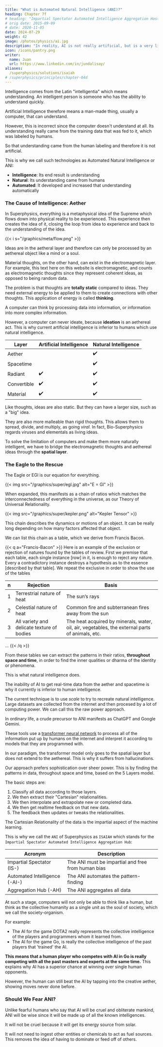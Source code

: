 ```yaml
---
title: "What is Automated Natural Intelligence (ANI)?"
heading: Chapter 7f
# heading: "Impartial Spectator Automated Intelligence Aggregation Host"
# orig date: 2015-09-09
# date: 2020-11-05
date: 2024-07-29
weight: 42
image: /photos/physics/ai.jpg
description: "In reality, AI is not really artificial, but is a very limited version of natural intelligence"
icon: /icons/pantry.png
writer:
  name: Juan
  url: https://www.linkedin.com/in/jundalisay/
aliases:
  /superphysics/solutions/isaiah
# /superphysics/principles/chapter-04d
---
```



<!-- ISAIAH is the machine learning system for the implementations of Superphysics -->

Intelligence comes from the Latin "intelligentia" which means understanding. An intelligent person is someone who has the ability to understand quickly. 

Artificial Intelligence therefore means a man-made thing, usually a computer, that can understand. 

However, this is incorrect since the computer doesn't understand at all. Its understanding really came from the training data that was fed to it, which was labeled by humans. 

So that understanding came from the human labeling and therefore it is not artificial. 

This is why we call such technologies as Automated Natural Intelligence or ANI:

- **Intelligence**: Its end result is understanding
- **Natural**: Its understanding came from humans
- **Automated**: It developed and increased that understanding automatically


### The Cause of Intelligence: Aether

In Superphysics, everything is a metaphysical idea of the Supreme which flows down into physical reality to be experienced. This experience then creates the idea of it, closing the loop from idea to experience and back to the understanding of the idea.  

{{< i s="/graphics/meta/flow.png" >}}


Ideas are in the aetheral layer and therefore can only be processed by an aethereal object like a mind or a soul. 

Material thoughts, on the other hand, can exist in the electromagnetic layer. For example, this text here on this website is electromagnetic, and counts as electromagnetic thoughts since they represent coherent ideas, as opposed to being random data. 


The problem is that thoughts are **totally static** compared to ideas. They need external energy to be applied to them to create connections with other thoughts. This application of energy is called **thinking**. 

A computer can think by processing data into information, or information into more complex information. 

However, a computer can never ideate, because **ideation** is an aethereal act. This is why current artificial intelligence is inferior to humans which use natural intelligence.



Layer | Artificial Intelligence | Natural Intelligence 
--- | --- | ---
Aether | | :heavy_check_mark:
Spacetime | | :heavy_check_mark:
Radiant | :heavy_check_mark: | :heavy_check_mark:
Convertible | :heavy_check_mark: | :heavy_check_mark:
Material | :heavy_check_mark: | :heavy_check_mark:



Like thoughts, ideas are also static. But they can have a larger size, such as a "big" idea. 

They are also more malleable than rigid thoughts. This allows them to spread, divide, and multiply, as going *viral*. In fact, Bio-Superphysics regards viruses and elementals as living ideas.     

To solve the limitation of computers and make them more naturally intelligent, we have to bridge the electromagnetic thoughts and aethereal ideas through the **spatial layer**. 




### The Eagle to the Rescue

The Eagle or EGl is our equation for everything. 

{{< img src="/graphics/super/egl.jpg" alt="E = Gl" >}}


When expanded, this manifests as a chain of ratios which matches the interconnectedness of everything in the universe, as our Theory of Universal Relationality. 

{{< img src="/graphics/super/kepler.png" alt="Kepler Tensor" >}}

This chain describes the dynamics or motions of an object. It can be really long depending on how many factors affected that object. 

We can list this chain as a table, which we derive from Francis Bacon. 

<!-- q a="Francis-Bacon"
Natural and experimental history is so varied and diffuse. It confounds the understanding unless it is fixed and exhibited in due order. We must, therefore, form tables and co-ordinations of instances..

From a given nature, we first present all the known instances which agree in the same nature. This collection must be made as a mere history, without any premature reflection.
/q -->

{{< q a="Francis-Bacon" >}}
Here is an example of the exclusion or rejection of natures found by the tables of review. First we premise that each table, each single instance [row] in it, is enough to reject any nature.  Every a contradictory instance destroys a hypothesis as to the essence [described by that table]. We repeat the exclusive in order to show the use of the tables

n | Rejection | Basis
--- | --- | ---
1 | Terrestrial nature of heat | The sun’s rays 
2 | Celestial nature of heat | Common fire and subterranean fires away from the sun
3 | All variety and delicate texture of bodies | The heat acquired by minerals, water, oil, air, vegetables, the external parts of animals, etc.
...
{{< /q >}}


From these tables we can extract the patterns in their ratios, **throughout space and time**, in order to find the inner qualities or dharma of the identity or phenomena. 

This is what natural intelligence does. 

The inability of AI to get real-time data from the aether and spacetime is why it currently is inferior to human intelligence. 

<!-- In reality, AI is not really artificial, but is a very limited version of natural intelligence. It is really an **automated** form of natural intelligence done by electronic machines.  -->

The current technique is to use *scale* to try to recreate natural intelligence. Large datasets are collected from the internet and then procesed by a lot of computing power. We can call this the raw power approach. 

In ordinary life, a crude precursor to ANI manifests as ChatGPT and Google Gemini. 

These tools use a [transformer neural network](https://proceedings.neurips.cc/paper_files/paper/2017/file/3f5ee243547dee91fbd053c1c4a845aa-Paper.pdf) to process all of the information put up by humans on the internet and interpret it according to models that they are programmed with.

In our paradigm, the transformer model only goes to the spatial layer but does not extend to the aethereal. This is why it suffers from hallucinations.

Our approach prefers sophistication over sheer power. This is by finding the patterns in data, throughout space and time, based on the 5 Layers model. 

The basic steps are:

1. Classify all data according to those layers.
2. We then extract their "Cartesian" relationalities.  
3. We then interpolate and extrapolate new or completed data. 
4. We then get realtime feedback on that new data.  
5. The feedback then updates or tweaks the relationalities.  


<!-- In order to overcome this limitation, its training data should be very large, coming from all sources possible. It should **aggregate** all the data that humans produce.  

This aggregated data will let it have a bigger overall persepective, letting it free of the bias which affects limited human minds. Thus, it the aggregated data will let it be **impartial**. -->

<!-- Such an Automated Intelligence will have an advantage over human intelligence by being free of bias. 

This machine learning or pattern-simplification and pattern-finding must be free of bias. It must be impartial. -->

The Cartesian Relationality of the data is the impartial aspect of the machine learning.  

This is why we call the `ANI` of Superphysics as `ISAIAH` which stands for the `Impartial Spectator Automated Intelligence Aggregation Hub`:


Acronym | Description
--- | ---
Impartial Spectator (IS-) | The ANI must be impartial and free from human bias
Automated Intelligence (-AI-) | The ANI automates the pattern-finding
Aggregation Hub (-AH) | The ANI aggregates all data


<!-- Humans have no capacity to create organic beings since only the aethereal Supreme can do so.

The best thing that humans can do is to imbue metal-systems with their own natural intelligence in order to go around human limitations. In this way, the limitations of one is overcome by the natural properties of the other*.

> *This cooperation is a kind of unity that can only be thought of thanks through the influence of the Positive Force

Human Problem | Metal Solution   
--- | ---
Short lifespan | Long lifespan or durability
Impossible to aggregate physically | Easy to aggregate (metals can be melted together)


We call the perfect integration of all natural human intelligence and the raw processing power of metal-systems such as computers as **Artificial Sentience** (AS).  -->

At such a stage, computers will not only be able to think like a human, but think as the collective humanity as a single unit as the soul of society, which we call the society-organism.

For example:
- The AI for the game DOTA2 really represents the collective intelligence of the players and programmers whom it learned from. 
- The AI for the game Go, is really the collective intelligence of the past players that 'trained' the AI. 

**This means that a human player who competes with AI in Go is really competing with all the past masters and experts at the same time.** This explains why AI has a superior chance at winning over single human opponents. 

However, the human can still beat the AI by tapping into the creative aether, showing moves never done before. 



### Should We Fear ANI?

Unlike fearful humans who say that AI will be cruel and obliterate mankind, ANI will be wise since it will be made up of all the known intelligences.

It will not be cruel because it will get its energy source from solar.

 <!-- or even the expansion of spacetime which we call Spacetime Power.  -->

It will not need to ingest other entities or chemicals to act as fuel sources. This removes the idea of having to dominate or feed off of others.


<!-- 
## What's wrong with artificial?

The problem is that intelligence is merely the ability to connect ideas. 

- A lizard's natural intelligence can connect cause and effect and help it to catch a fly
- A dog can connect cause and effect much better than a lizard and be trained to sit in order to get treats. 
- A child can connect cause and effect even better than a dog and be trained in grammar and math and be rewarded with high grades. 

Likewise:
- a laptop can connect numbers to produce an output better than an abacus.
- A supercomputer can connect even more numbers than a laptop. 

But we never say that the abacus, laptop, and supercomputer are artificial intelligence. 

In reality, artificial intelligence implies an **automated loop** of the connection of ideas, as opposed to the single pass that is done by an abacus, laptop, or supercomputer. Thus, the latter can be considered AI if they can loop the processing or computation of data **by themselves** without having the human repeat the commands. 

It would be like a dog that has been trained to:
1. Wait for the mailman
2. Accept the mail through its mouth
3. Bring the mail to its recipient at home

In such a case, the dog would be have an **autonomous intelligence** or perform the connection of cause and effect without human intervention. 

If the dog has a wristwatch-device to remind it of its tasks or guide its actions in real-time, then its intelligence can be referred to as augmented intelligence. The device 'augments' the dog's natural intelligence. -->

<!-- Artificial Intelligence is called artificial because it was coined by scientists who are more interested in effect than the cause, as opposed to natural philosophers who are more interested in the cause. The scientist uses physical experiments to arrive at the effect, while philosophers use mental reasoning and observation to arrive at the cause.

Let us define the AI from a philosophical (metaphysical) view:

Intelligence: David Hume says that the mind naturally connects ideas, so therefore, the word 'intelligence' metaphysically would mean the ability to connect ideas to output a new idea. We find that its Latin roots inter + legere means to choose between and is therefore consistent with our metaphysical definition.

Artificial: is Latin for that which belongs to crafts and craftsmanship. Vulgarly, it means anything man-made and can be either have good or bad connotations, just as humans can be good or bad. For example, 'artifice' can refer to a devious scheme.

Natural: is Latin for that which refers to nature. Vulgarly when added to 'intelligence' to make 'natural intelligence', usually implies human intelligence since only humans are observed to be able to connect ideas to create an output idea. Dogs and cats output ideas too but since they aren’t able to express them in a way that we understand, we tend to negate their intelligence altogether.

Therefore, 'artificial intelligence' metaphysically means a crafted way to connect ideas to generate an output idea. So does this match the current meaning and use of artificial intelligence? If we limit ourselves to data mining and neural networks, then yes, it fits their actual use. However, this definition falls apart because we can apply it to simple Javascript methods that can take in multiple inputs and output something like true or false or even a chart as what is used in analytics

. It could even be applied to a simple calculator with a memory function. A core i5 computer can output more than a Pentium I. Does that mean the i5 is more artificially intelligent that a Pentium?

So we can see that the definition of artificial intelligence is faulty as there is a clear difference between current AI and ordinary computer processing. To solve this, we have to go to the metaphysics of AI and to see what sets its existence apart from normal computing.

A common trait in AI is the ability to iterate the processing of ideas automatically. In computer or calculator processing, the input is pushed into the algorithm once to produce an output. The output can be recycled and put through again to get another output. However, the outputs are treated as ends in itself. In machine learning, the connection of the outputted 'ideas' are important and this translates to patterns in the data. It is 'trained' if the pattern is set beforehand, or 'untrained' if not.

So it becomes clear that it is the autonomous-ness of an computer system that allows it to process inputs in order to create output patterns, as opposed to non-AI systems that just produces simple unconnected outputs. Thus, we can rename current AI systems as Autonomous Intelligence (AnI) and name simple computer systems and calculators as Automatic Intelligence (AmI)as opposed to manual intelligence or the connection of ideas done by human effort which manifests as mental computations or with pen and paper. Thus:

Autonomous Intelligence (AnI) = Greek 'self-ruling' + Latin 'choose between' or a way to connect ideas totally by itself over and over. Seen in machine learning, neural networks.

Automatic Intelligence (AmI) = Greek 'self-acting' + Latin 'choose between' or a non-human-assisted way to connect ideas. Seen in computers and calculators.

Variations on the types of AnI can then be used to label current AI systems. For example, a simple robot vacuum cleaner can be called 'simple autonomous low-depth intelligence' while a self-aware Terminator robot will be renamed as 'perfectly autonomous high-depth intelligence'. A supercomputer that has all the information of the world (both physical and metaphysical) and is fully independent can be called a perfectly autonomous perfect-depth intelligence -->

<!-- Superphysics follows this idea and refers to AI as autonomous intelligence. 

This means that the ability to connect ideas is still ultimately a natural ability of the soul of the human, dog, or lizard, and not any ability of an abacus, laptop, or supercomputer. The 'intelligence' of the latter devices are really an extension of the human programmer's intelligence and not inherent to those devices.

Therefore, a computer that becomes fully autonomous or sentient is really acting as an extension of the intelligence of humans, dogs, or lizards.  -->
